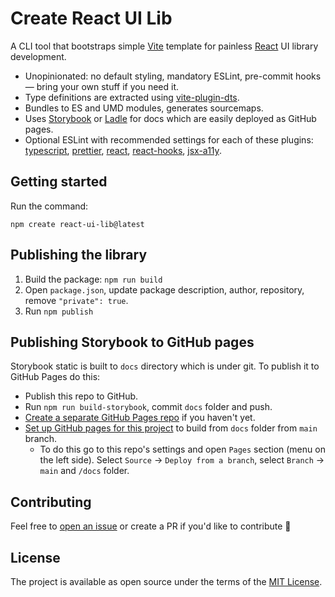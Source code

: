 # Create React UI Lib

A CLI tool that bootstraps simple [Vite](https://vitejs.dev/) template for painless [React](https://reactjs.org/) UI library development.

- Unopinionated: no default styling, mandatory ESLint, pre-commit hooks — bring your own stuff if you need it.
- Type definitions are extracted using [vite-plugin-dts](https://github.com/qmhc/vite-plugin-dts).
- Bundles to ES and UMD modules, generates sourcemaps.
- Uses [Storybook](https://storybook.js.org/) or [Ladle](https://ladle.dev/) for docs which are easily deployed as GitHub pages.
- Optional ESLint with recommended settings for each of these plugins: [typescript](https://typescript-eslint.io/), [prettier](https://github.com/prettier/eslint-plugin-prettier), [react](https://github.com/jsx-eslint/eslint-plugin-react), [react-hooks](https://github.com/facebook/react/tree/main/packages/eslint-plugin-react-hooks), [jsx-a11y](https://github.com/jsx-eslint/eslint-plugin-jsx-a11y).

## Getting started

Run the command:

```shell
npm create react-ui-lib@latest
```

## Publishing the library

1. Build the package: `npm run build`
2. Open `package.json`, update package description, author, repository, remove `"private": true`.
3. Run `npm publish`

## Publishing Storybook to GitHub pages

Storybook static is built to `docs` directory which is under git. To publish it to GitHub Pages do this:

- Publish this repo to GitHub.
- Run `npm run build-storybook`, commit `docs` folder and push.
- [Create a separate GitHub Pages repo](https://docs.github.com/en/pages/getting-started-with-github-pages/creating-a-github-pages-site#creating-a-repository-for-your-site) if you haven't yet.
- [Set up GitHub pages for this project](https://docs.github.com/en/pages/getting-started-with-github-pages/creating-a-github-pages-site#creating-your-site) to build from `docs` folder from `main` branch.
  - To do this go to this repo's settings and open `Pages` section (menu on the left side). Select `Source` -> `Deploy from a branch`, select `Branch` -> `main` and `/docs` folder.

## Contributing

Feel free to [open an issue](https://github.com/mlshv/create-react-ui-lib/issues/new) or create a PR if you'd like to contribute 🙌

## License

The project is available as open source under the terms of the [MIT License](LICENSE).
